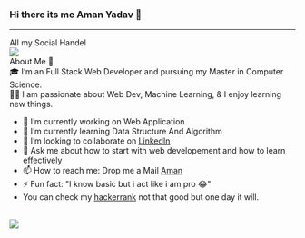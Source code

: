 ### Hi there its me Aman Yadav 👋
<hr>
All my Social Handel<br>
<img src="https://img.icons8.com/external-justicon-lineal-color-justicon/64/000000/external-linkedin-social-media-justicon-lineal-color-justicon.png"/>
<br>
About Me 🚀
<br>
🎓 I’m an Full Stack Web Developer and pursuing my Master in Computer Science.
<br>
👨‍💻 I am passionate about Web Dev, Machine Learning, & I enjoy learning new things.

<!--
**AmanYadav007/AmanYadav007** is a ✨ _special_ ✨ repository because its `README.md` (this file) appears on your GitHub profile.

Here are some ideas to get you started:
-->

- 🔭 I’m currently working on Web Application
- 🌱 I’m currently learning Data Structure And Algorithm
- 👯 I’m looking to collaborate on <a href="https://www.linkedin.com/in/aman-yadav-9144021a3/" target="_blank">LinkedIn</a>
- 💬 Ask me about how to start with web developement and how to learn effectively
- 📫 How to reach me: Drop me a Mail <a href="mailto:amanry3000@gmail.com">Aman</a>
- ⚡ Fun fact: "I know basic but i act like i am pro &#128514;"
- You can check my <a href="https://www.hackerrank.com/Amanrocks007" target="_blank">hackerrank</a> not that good but one day it will.
<br>
<img src="https://github-readme-stats.vercel.app/api?username=AmanYadav007&show_icons=true&title_color=00ff1a&icon_color=5b5b5b&text_color=00ff1a&bg_color=000"></img>





